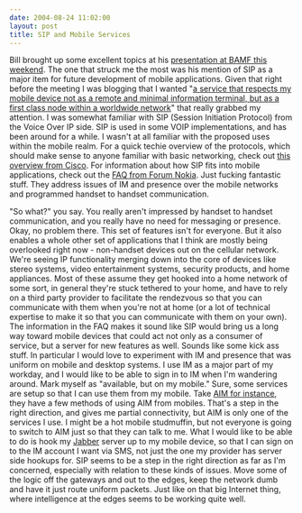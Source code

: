 ```yaml
---
date: 2004-08-24 11:02:00
layout: post
title: SIP and Mobile Services
---
```


Bill brought up some excellent topics at his [presentation at BAMF this weekend](http://billday.com/2004/08/21/bamf-j2me-at-five-slides). The one that struck me the most was his mention of SIP as a major item for future development of mobile applications. Given that right before the meeting I was blogging that I wanted "[a service that respects my mobile device not as a remote and minimal information terminal, but as a first class node within a worldwide network](http://www.bitsplitter.net/blog/index.php?p=328)" that really grabbed my attention. I was somewhat familiar with SIP (Session Initiation Protocol) from the Voice Over IP side. SIP is used in some VOIP implementations, and has been around for a while. I wasn't at all familiar with the proposed uses within the mobile realm. For a quick techie overview of the protocols, which should make sense to anyone familiar with basic networking, check out [this overview from Cisco](http://www.cisco.com/univercd/cc/td/doc/product/voice/sipsols/biggulp/bgsipov.htm). For information about how SIP fits into mobile applications, check out the [FAQ from Forum Nokia](http://nds1.forum.nokia.com/nnds/ForumDownloadServlet?id=5039&name=SIP%5FFAQ%5Fv1%5F0%5Fen%2Epdf). Just fucking fantastic stuff. They address issues of IM and presence over the mobile networks and programmed handset to handset communication.

"So what?" you say. You really aren't impressed by handset to handset communication, and you really have no need for messaging or presence. Okay, no problem there. This set of features isn't for everyone. But it also enables a whole other set of applications that I think are mostly being overlooked right now - non-handset devices out on the cellular network. We're seeing IP functionality merging down into the core of devices like stereo systems, video entertainment systems, security products, and home appliances. Most of these assume they get hooked into a home network of some sort, in general they're stuck tethered to your home, and have to rely on a third party provider to facilitate the rendezvous so that you can communicate with them when you're not at home (or a lot of technical expertise to make it so that you can communicate with them on your own). The information in the FAQ makes it sound like SIP would bring us a long way toward mobile devices that could act not only as a consumer of service, but a server for new features as well. Sounds like some kick ass stuff. In particular I would love to experiment with IM and presence that was uniform on mobile and desktop systems. I use IM as a major part of my workday, and I would like to be able to sign in to IM when I'm wandering around. Mark myself as "available, but on my mobile." Sure, some services are setup so that I can use them from my mobile. Take [AIM for instance](http://mymobile.aol.com/portal/im/userguides.html), they have a few methods of using AIM from mobiles. That's a step in the right direction, and gives me partial connectivity, but AIM is only one of the services I use. I might be a hot mobile studmuffin, but not everyone is going to switch to AIM just so that they can talk to me. What I would like to be able to do is hook my [Jabber](http://www.jabber.org) server up to my mobile device, so that I can sign on to the IM account I want via SMS, not just the one my provider has server side hookups for. SIP seems to be a step in the right direction as far as I'm concerned, especially with relation to these kinds of issues. Move some of the logic off the gateways and out to the edges, keep the network dumb and have it just route uniform packets. Just like on that big Internet thing, where intelligence at the edges seems to be working quite well.

